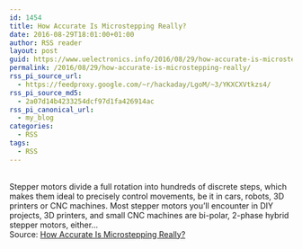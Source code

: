 ```yaml
---
id: 1454
title: How Accurate Is Microstepping Really?
date: 2016-08-29T18:01:00+01:00
author: RSS reader
layout: post
guid: https://www.uelectronics.info/2016/08/29/how-accurate-is-microstepping-really/
permalink: /2016/08/29/how-accurate-is-microstepping-really/
rss_pi_source_url:
  - https://feedproxy.google.com/~r/hackaday/LgoM/~3/YKXCXVtkzs4/
rss_pi_source_md5:
  - 2a07d14b4233254dcf97d1fa426914ac
rss_pi_canonical_url:
  - my_blog
categories:
  - RSS
tags:
  - RSS
---
```

&#013;  
Stepper motors divide a full rotation into hundreds of discrete steps, which makes them ideal to precisely control movements, be it in cars, robots, 3D printers or CNC machines. Most stepper motors you’ll encounter in DIY projects, 3D printers, and small CNC machines are bi-polar, 2-phase hybrid stepper motors, either…&#013;  
Source: <a href="https://feedproxy.google.com/~r/hackaday/LgoM/~3/YKXCXVtkzs4/" target="_blank">How Accurate Is Microstepping Really?</a>